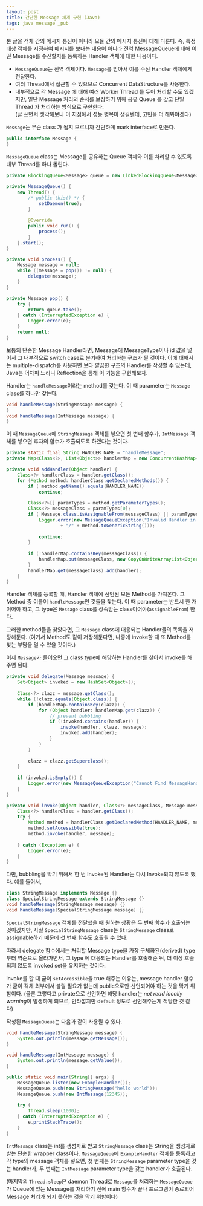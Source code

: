 ```yaml
---
layout: post
title: 간단한 Message 체계 구현 (Java)
tags: java message _pub
---
```


본 글을 객체 간의 메시지 통신이 아니라 모듈 간의 메시지 통신에 대해 다룬다.
즉, 특정 대상 객체를 지정하여 메시지를 보내는 내용이 아니라 전역 MessageQueue에 대해 어떤 Message를 수신할지를 등록하는 Handler 객체에 대한 내용이다.

* `MessageQueue`는 전역 객체이다. `Message`를 받아서 이를 수신 Handler 객체에게 전달한다.
* 여러 Thread에서 접근할 수 있으므로 Concurrent DataStructure를 사용한다.
* 내부적으로 각 Message 에 대해 여러 Worker Thread 를 두어 처리할 수도 있겠지만, 일단 Message 처리의 순서를 보장하기 위해 공유 Queue 를 갖고 단일 Thread 가 처리하는 방식으로 구현한다.  
  (글 쓰면서 생각해보니 이 지점에서 성능 병목이 생길텐데, 고민을 더 해봐야겠다)

`Message`는 무슨 class 가 될지 모르니까 간단하게 mark interface로 만든다.

```java
public interface Message {
}
```

`MessageQueue` class는 Message를 공유하는 Queue 객체와 이를 처리할 수 있도록 내부 Thread를 하나 돌린다.

```java
private BlockingQueue<Message> queue = new LinkedBlockingQueue<Message>(); 

private MessageQueue() {
    new Thread() {
        /* public this() */ {
            setDaemon(true);
        }
        
        @Override
        public void run() {
            process();
        }
    }.start();
}

private void process() {
    Message message = null;
    while ((message = pop()) != null) {
        delegate(message);
    }
}

private Message pop() {
    try {
        return queue.take();
    } catch (InterruptedException e) {
        Logger.error(e);
    }
    return null;
}
```

보통의 단순한 Message Handler라면, Message에 MessageType이나 id 값을 넣어서 그 내부적으로 switch case로 분기하여 처리하는 구조가 될 것이다. 이에 대해서는 multiple-dispatch를 사용하면 보다 깔끔한 구조의 Handler를 작성할 수 있는데, Java는 어차피 느리니 Reflection을 통해 이 기능을 구현해보자.

Handler는 `handleMessage`이라는 method를 갖는다. 이 때 parameter는 `Message` class를 하나만 갖는다.

```java
void handleMessage(StringMessage message) {
}
void handleMessage(IntMessage message) {
}
```

이 때 `MessageQueue`에 `StringMessage` 객체를 넣으면 첫 번째 함수가, `IntMessage` 객체를 넣으면 후자의 함수가 호출되도록 하겠다는 것이다.

```java
private static final String HANDLER_NAME = "handleMessage";
private Map<Class<?>, List<Object>> handlerMap = new ConcurrentHashMap<Class<?>, List<Object>>();

private void addHandler(Object handler) {
    Class<?> handlerClass = handler.getClass();
    for (Method method: handlerClass.getDeclaredMethods()) {
        if (!method.getName().equals(HANDLER_NAME))
            continue;
        
        Class<?>[] paramTypes = method.getParameterTypes();
        Class<?> messageClass = paramTypes[0];
        if (!Message.class.isAssignableFrom(messageClass) || paramTypes.length > 1) {
            Logger.error(new MessageQueueException("Invalid Handler in " + handlerClass.getSimpleName() 
                    + "/" + method.toGenericString()));
            
            continue;
        }
        
        if (!handlerMap.containsKey(messageClass)) {
            handlerMap.put(messageClass, new CopyOnWriteArrayList<Object>());
        }
        handlerMap.get(messageClass).add(handler);
    }
}
```

Handler 객체를 등록할 때, Handler 객체에 선언된 모든 Method를 가져온다. 그 Method 중 이름이 `handleMessage`인 것들을 찾는다. 이 때 parameter는 반드시 한 개이어야 하고, 그 type은 `Message` class를 상속받는 class이어야(`assignableFrom`) 한다.

그러한 method들을 찾았다면, 그 `Message` class에 대응되는 Handler들의 목록을 저장해둔다. (여기서 Method도 같이 저장해둔다면, 나중에 invoke할 때 또 Method를 찾는 부담을 덜 수 있을 것이다.)

이제 `Message`가 들어오면 그 class type에 해당하는 Handler를 찾아서 invoke를 해주면 된다.

```java
private void delegate(Message message) {
    Set<Object> invoked = new HashSet<Object>();
    
    Class<?> clazz = message.getClass();
    while (!clazz.equals(Object.class)) {
        if (handlerMap.containsKey(clazz)) {
            for (Object handler: handlerMap.get(clazz)) {
                // prevent bubbling
                if (!invoked.contains(handler)) {
                    invoke(handler, clazz, message);
                    invoked.add(handler);
                }
            }
        }
        
        clazz = clazz.getSuperclass();
    }
    
    if (invoked.isEmpty()) {
        Logger.error(new MessageQueueException("Cannot Find MessageHandler(" + message.getClass().getName() + ")"));
    }
}

private void invoke(Object handler, Class<?> messageClass, Message message) {
    Class<?> handlerClass = handler.getClass();
    try {
        Method method = handlerClass.getDeclaredMethod(HANDLER_NAME, messageClass);
        method.setAccessible(true);
        method.invoke(handler, message);
        
    } catch (Exception e) {
        Logger.error(e);
    }
}
```

다만, bubbling을 막기 위해서 한 번 Invoke된 Handler는 다시 Invoke되지 않도록 했다. 예를 들어서,

```java
class StringMessage implements Message {}
class SpecialStringMessage extends StringMessage {}
void handleMessage(StringMessage message) {}
void handleMessage(SpecialStringMessage message) {}
```

`SpecialStringMessage` 객체를 전달했을 때 원하는 상황은 두 번째 함수가 호출되는 것이겠지만, 사실 `SpecialStringMessage` class는 `StringMessage` class로 assignable하기 때문에 첫 번째 함수도 호출될 수 있다.

따라서 delegate 함수에서는 처리할 Message type을 가장 구체화된(derived) type부터 역순으로 올라가면서, 그 type 에 대응되는 Handler를 호출해준 뒤, 더 이상 호출되지 않도록 invoked set을 유지하는 것이다.

invoke를 할 때 굳이 `setAccessible`을 true 해주는 이유는, message handler 함수가 굳이 객체 외부에서 불릴 필요가 없는데 public으로만 선언되어야 하는 것을 막기 위함이다. (물론 그렇다고 private으로 선언하면 해당 handler는 *not read locally warning*이 발생하게 되므로, 안타깝지만 default 정도로 선언해주는게 적당한 것 같다)

작성된 `MessageQueue`는 다음과 같이 사용될 수 있다.

```java
void handleMessage(StringMessage message) {
    System.out.println(message.getMessage());
}

void handleMessage(IntMessage message) {
    System.out.println(message.getValue());
}

public static void main(String[] args) {
    MessageQueue.listen(new ExampleHandler());
    MessageQueue.push(new StringMessage("hello world"));
    MessageQueue.push(new IntMessage(12345));
    
    try {
        Thread.sleep(1000);
    } catch (InterruptedException e) {
        e.printStackTrace();
    }
}
```

`IntMessage` class는 int를 생성자로 받고 `StringMessage` class는 String을 생성자로 받는 단순한 wrapper class이다. `MessageQueue`에 `ExampleHandler` 객체를 등록하고 각 type의 message 객체를 넣으면, 첫 번째는 `StringMessage` parameter type을 갖는 handler가, 두 번째는 `IntMessage` parameter type을 갖는 handler가 호출된다.

(마지막의 `Thread.sleep`은 daemon Thread로 `Message`를 처리하는 `MessageQueue`가 Queue에 있는 Message를 처리하기 전에 main 함수가 끝나 프로그램이 종료되어 Message 처리가 되지 못하는 것을 막기 위함이다)